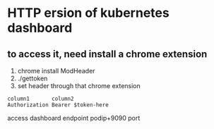 # HTTP ersion of kubernetes dashboard

## to access it, need install a chrome extension

1. chrome install ModHeader
1. ./gettoken
1. set header through that chrome extension

```
column1       column2
Authorization Bearer $token-here
```

access dashboard endpoint podip+9090 port
